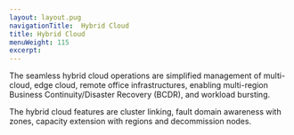 ```yaml
---
layout: layout.pug
navigationTitle:  Hybrid Cloud
title: Hybrid Cloud
menuWeight: 115
excerpt:
---
```


The seamless hybrid cloud operations are simplified management of multi-cloud, edge cloud, remote office infrastructures, enabling multi-region Business Continuity/Disaster Recovery (BCDR), and workload bursting.

The hybrid cloud features are cluster linking, fault domain awareness with zones, capacity extension with regions and decommission nodes. 


